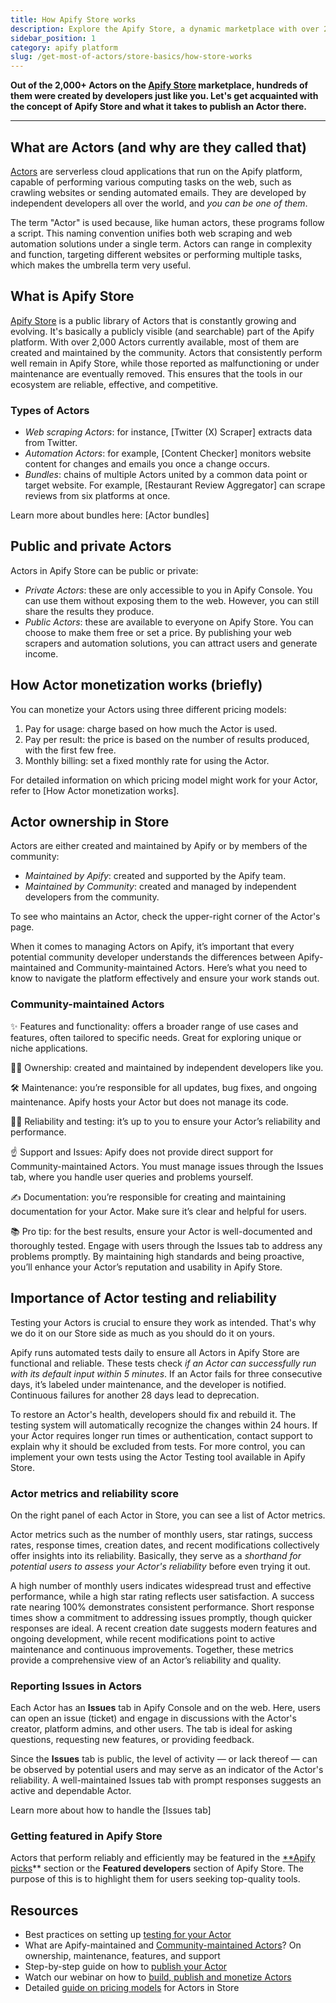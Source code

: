 ```yaml
---
title: How Apify Store works
description: Explore the Apify Store, a dynamic marketplace with over 2,000 Actors, many built by developers like you. Learn how to create and publish your own Actor, and join a growing community of innovators in web automation.
sidebar_position: 1
category: apify platform
slug: /get-most-of-actors/store-basics/how-store-works
---
```


**Out of the 2,000+ Actors on the [Apify Store](https://apify.com/store) marketplace, hundreds of them were created by developers just like you. Let's get acquainted with the concept of Apify Store and what it takes to publish an Actor there.**

---

## What are Actors (and why are they called that)

[Actors](https://apify.com/actors) are serverless cloud applications that run on the Apify platform, capable of performing various computing tasks on the web, such as crawling websites or sending automated emails. They are developed by independent developers all over the world, and _you can be one of them_.

The term "Actor" is used because, like human actors, these programs follow a script. This naming convention unifies both web scraping and web automation solutions under a single term. Actors can range in complexity and function, targeting different websites or performing multiple tasks, which makes the umbrella term very useful.

## What is Apify Store

[Apify Store](https://apify.com/store) is a public library of Actors that is constantly growing and evolving. It's basically a publicly visible (and searchable) part of the Apify platform. With over 2,000 Actors currently available, most of them are created and maintained by the community. Actors that consistently perform well remain in Apify Store, while those reported as malfunctioning or under maintenance are eventually removed. This ensures that the tools in our ecosystem are reliable, effective, and competitive.

### Types of Actors

- _Web scraping Actors_: for instance, [Twitter (X) Scraper] extracts data from Twitter.
- _Automation Actors_: for example, [Content Checker] monitors website content for changes and emails you once a change occurs.
- _Bundles_: chains of multiple Actors united by a common data point or target website. For example, [Restaurant Review Aggregator] can scrape reviews from six platforms at once.

Learn more about bundles here: [Actor bundles]

## Public and private Actors

Actors in Apify Store can be public or private:

- _Private Actors_: these are only accessible to you in Apify Console. You can use them without exposing them to the web. However, you can still share the results they produce.
- _Public Actors_: these are available to everyone on Apify Store. You can choose to make them free or set a price. By publishing your web scrapers and automation solutions, you can attract users and generate income.

## How Actor monetization works (briefly)

You can monetize your Actors using three different pricing models:

1. Pay for usage: charge based on how much the Actor is used.
2. Pay per result: the price is based on the number of results produced, with the first few free.
3. Monthly billing: set a fixed monthly rate for using the Actor.

For detailed information on which pricing model might work for your Actor, refer to [How Actor monetization works].

## Actor ownership in Store

Actors are either created and maintained by Apify or by members of the community:

- _Maintained by Apify_: created and supported by the Apify team.
- _Maintained by Community_: created and managed by independent developers from the community.

To see who maintains an Actor, check the upper-right corner of the Actor's page.

When it comes to managing Actors on Apify, it’s important that every potential community developer understands the differences between Apify-maintained and Community-maintained Actors. Here’s what you need to know to navigate the platform effectively and ensure your work stands out.

### Community-maintained Actors

✨ Features and functionality: offers a broader range of use cases and features, often tailored to specific needs. Great for exploring unique or niche applications.

🧑‍💻 Ownership: created and maintained by independent developers like you.

🛠 Maintenance: you’re responsible for all updates, bug fixes, and ongoing maintenance. Apify hosts your Actor but does not manage its code.

👷‍♀️ Reliability and testing: it’s up to you to ensure your Actor’s reliability and performance.

☝️ Support and Issues: Apify does not provide direct support for Community-maintained Actors. You must manage issues through the Issues tab, where you handle user queries and problems yourself.

✍️ Documentation: you’re responsible for creating and maintaining documentation for your Actor. Make sure it’s clear and helpful for users.


📚 Pro tip: for the best results, ensure your Actor is well-documented and thoroughly tested. Engage with users through the Issues tab to address any problems promptly. By maintaining high standards and being proactive, you’ll enhance your Actor’s reputation and usability in Apify Store.

## Importance of Actor testing and reliability

Testing your Actors is crucial to ensure they work as intended. That's why we do it on our Store side as much as you should do it on yours.

Apify runs automated tests daily to ensure all Actors in Apify Store are functional and reliable. These tests check _if an Actor can successfully run with its default input within 5 minutes_. If an Actor fails for three consecutive days, it’s labeled under maintenance, and the developer is notified. Continuous failures for another 28 days lead to deprecation.

To restore an Actor's health, developers should fix and rebuild it. The testing system will automatically recognize the changes within 24 hours. If your Actor requires longer run times or authentication, contact support to explain why it should be excluded from tests. For more control, you can implement your own tests using the Actor Testing tool available in Apify Store.

### Actor metrics and reliability score

On the right panel of each Actor in Store, you can see a list of Actor metrics.

Actor metrics such as the number of monthly users, star ratings, success rates, response times, creation dates, and recent modifications collectively offer insights into its reliability. Basically, they serve as a _shorthand for potential users to assess your Actor's reliability_ before even trying it out.

A high number of monthly users indicates widespread trust and effective performance, while a high star rating reflects user satisfaction. A success rate nearing 100% demonstrates consistent performance. Short response times show a commitment to addressing issues promptly, though quicker responses are ideal. A recent creation date suggests modern features and ongoing development, while recent modifications point to active maintenance and continuous improvements. Together, these metrics provide a comprehensive view of an Actor’s reliability and quality.

### Reporting Issues in Actors

Each Actor has an **Issues** tab in Apify Console and on the web. Here, users can open an issue (ticket) and engage in discussions with the Actor's creator, platform admins, and other users. The tab is ideal for asking questions, requesting new features, or providing feedback.

Since the **Issues** tab is public, the level of activity — or lack thereof — can be observed by potential users and may serve as an indicator of the Actor's reliability. A well-maintained Issues tab with prompt responses suggests an active and dependable Actor.

Learn more about how to handle the [Issues tab]


### Getting featured in Apify Store

Actors that perform reliably and efficiently may be featured in the [**Apify picks](https://apify.com/store/collections/apify_picks)** section or the **Featured developers** section of Apify Store. The purpose of this is to highlight them for users seeking top-quality tools.

## Resources

- Best practices on setting up [testing for your Actor](https://docs.apify.com/platform/actors/publishing/test)
- What are Apify-maintained and [Community-maintained Actors](https://help.apify.com/en/articles/6999799-what-are-apify-maintained-and-community-maintained-actors)? On ownership, maintenance, features, and support
- Step-by-step guide on how to [publish your Actor](https://docs.apify.com/platform/actors/publishing)
- Watch our webinar on how to [build, publish and monetize Actors](https://www.youtube.com/watch?v=4nxStxC1BJM)
- Detailed [guide on pricing models](https://docs.apify.com/platform/actors/running/actors-in-store) for Actors in Store
